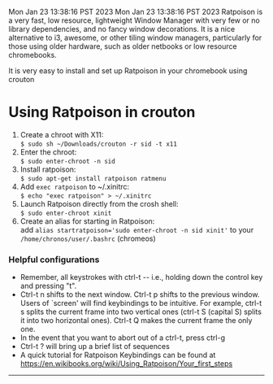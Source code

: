 Mon Jan 23 13:38:16 PST 2023
Mon Jan 23 13:38:16 PST 2023
Ratpoison is a very fast, low resource, lightweight Window Manager with very few or no library dependencies, and no fancy window decorations. It is a nice alternative to i3, awesome, or other tiling window managers, particularly for those using older hardware, such as older netbooks or low resource chromebooks.

It is very easy to install and set up Ratpoison in your chromebook using crouton

# Using Ratpoison in crouton 

1. Create a chroot with X11:  
`$ sudo sh ~/Downloads/crouton -r sid -t x11 `
2. Enter the chroot:  
`$ sudo enter-chroot -n sid`
3. Install ratpoison:  
`$ sudo apt-get install ratpoison ratmenu`
4. Add `exec ratpoison` to ~/.xinitrc:  
`$ echo "exec ratpoison" > ~/.xinitrc`
5. Launch Ratpoison directly from the crosh shell:  
`$ sudo enter-chroot xinit`
6. Create an alias for starting in Ratpoison:  
add `alias startratpoison='sudo enter-chroot -n sid xinit'` to your `/home/chronos/user/.bashrc` (chromeos)

### Helpful configurations

* Remember, all keystrokes with ctrl-t -- i.e., holding down the control key and pressing "t".
* Ctrl-t n shifts to the next window. Ctrl-t p shifts to the previous window. Users of `screen' will find keybindings to be intuitive. For example, ctrl-t s splits the current frame into two vertical ones (ctrl-t S (capital S) splits it into two horizontal ones). Ctrl-t Q makes the current frame the only one.
* In the event that you want to abort out of a ctrl-t, press ctrl-g
* Ctrl-t ? will bring up a brief list of sequences
* A quick tutorial for Ratpoison Keybindings can be found at https://en.wikibooks.org/wiki/Using_Ratpoison/Your_first_steps


----

